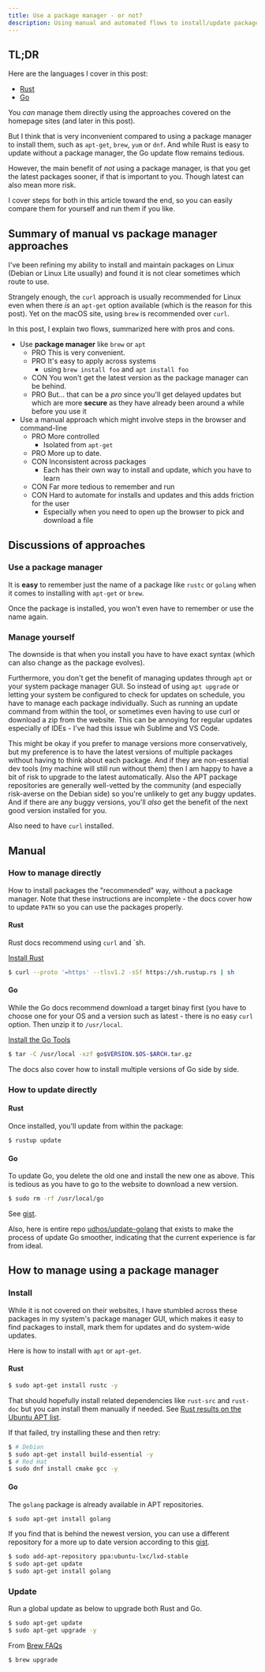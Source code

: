 ```yaml
---
title: Use a package manager - or not?
description: Using manual and automated flows to install/update packages like Rust and Go
---
```


## TL;DR

Here are the languages I cover in this post:

- [Rust](https://github.com/MichaelCurrin/learn-to-code/tree/master/en/topics/scripting_languages/Rust)
- [Go](https://github.com/MichaelCurrin/learn-to-code/tree/master/en/topics/scripting_languages/Go)

You _can_ manage them directly using the approaches covered on the homepage sites (and later in this post). 

But I think that is very inconvenient compared to using a package manager to install them, such as `apt-get`, `brew`, `yum` or `dnf`. And while Rust is easy to update without a package manager, the Go update flow remains tedious.

However, the main benefit of _not_ using a package manager, is that you get the latest packages sooner, if that is important to you. Though latest can also mean more risk.

I cover steps for both in this article toward the end, so you can easily compare them for yourself and run them if you like.


## Summary of manual vs package manager approaches

I've been refining my ability to install and maintain packages on Linux (Debian or Linux Lite usually) and found it is not clear sometimes which route to use.

Strangely enough, the `curl` approach is usually recommended for Linux even when there _is_ an `apt-get` option available (which is the reason for this post). Yet on the macOS site, using `brew` is recommended over `curl`.

In this post, I explain two flows, summarized here with pros and cons.

<!-- TODO use :heavy_plus_sign: :heavy_minus_sign: but currently not supported -->

- Use **package manager** like `brew` or `apt`
    - PRO This is very convenient.
    - PRO It's easy to apply across systems
        - using `brew install foo` and `apt install foo`
    - CON You won't get the latest version as the package manager can be behind.
    - PRO But... that can be a _pro_ since you'll get delayed updates but which are more **secure** as they have already been around a while before you use it 
- Use a manual approach which might involve steps in the browser and command-line 
    - PRO More controlled
        - Isolated from `apt-get`
    - PRO More up to date.
    - CON Inconsistent across packages 
        - Each has their own way to install and update, which you have to learn
    - CON Far more tedious to remember and run
    - CON Hard to automate for installs and updates and this adds friction for the user
        - Especially when you need to open up the browser to pick and download a file


## Discussions of approaches

### Use a package manager

It is **easy** to remember just the name of a package like `rustc` or `golang` when it comes to installing with `apt-get` or `brew`.

Once the package is installed, you won't even have to remember or use the name again.


### Manage yourself

The downside is that when you install you have to have exact syntax (which can also change as the package evolves).

Furthermore, you don't get the benefit of managing updates through `apt` or your system package manager GUI. So instead of using `apt upgrade` or letting your system be configured to check for updates on schedule, you have to manage each package individually. Such as running an update command from within the tool, or sometimes even having to use curl or download a zip from the website. This can be annoying for regular updates especially of IDEs - I've had this issue wih Sublime and VS Code.

This might be okay if you prefer to manage versions more conservatively, but my preference is to have the latest versions of multiple packages without having to think about each package. And if they are non-essential dev tools (my machine will still run without them) then I am happy to have a bit of risk to upgrade to the latest automatically. Also the APT package repositories are generally well-vetted by the community (and especially risk-averse on the Debian side) so you're unlikely to get any buggy updates. And if there are any buggy versions, you'll _also_ get the benefit of the next good version installed for you. 

Also need to have `curl` installed.

## Manual

### How to manage directly

How to install packages the "recommended" way, without a package manager. Note that these instructions are incomplete - the docs cover how to update `PATH` so you can use the packages properly.

#### Rust

Rust docs recommend using `curl` and `sh. 

[Install Rust](https://www.rust-lang.org/tools/install)

```sh
$ curl --proto '=https' --tlsv1.2 -sSf https://sh.rustup.rs | sh
```

#### Go

While the Go docs recommend download a target binay first (you have to choose one for your OS and a version such as latest - there is no easy `curl` option. Then unzip it to `/usr/local`.

[Install the Go Tools](https://golang.org/doc/install)

```sh
$ tar -C /usr/local -xzf go$VERSION.$OS-$ARCH.tar.gz
```

The docs also cover how to install multiple versions of Go side by side.


### How to update directly

#### Rust

Once installed, you'll update from within the package:

```sh
$ rustup update
```

#### Go

To update Go, you delete the old one and install the new one as above. This is tedious as you have to go to the website to download a new version.

```sh
$ sudo rm -rf /usr/local/go
```

See [gist](https://gist.github.com/nikhita/432436d570b89cab172dcf2894465753).

Also, here is entire repo [udhos/update-golang](https://github.com/udhos/update-golang) that exists to make the process of update Go smoother, indicating that the current experience is far from ideal.


## How to manage using a package manager

### Install
While it is not covered on their websites, I have stumbled across these packages in my system's package manager GUI, which makes it easy to find packages to install, mark them for updates and do system-wide updates.

Here is how to install with `apt` or `apt-get`.

#### Rust

```sh
$ sudo apt-get install rustc -y
```

That should hopefully install related dependencies like `rust-src` and `rust-doc` but you can install them manually if needed. See [Rust results on the Ubuntu APT list](https://packages.ubuntu.com/search?suite=default&section=all&arch=any&keywords=rust&searchon=names).

If that failed, try installing these and then retry:

```sh
$ # Debian
$ sudo apt-get install build-essential -y
$ # Red Hat
$ sudo dnf install cmake gcc -y
```

#### Go

The `golang` package is already available in APT repositories.

```sh
$ sudo apt-get install golang
```

If you find that is behind the newest version, you can use a different repository for a more up to date version according to this [gist](https://gist.github.com/Adron/4e1e7d0f71da7c415f455d5930ea94c9).

```sh
$ sudo add-apt-repository ppa:ubuntu-lxc/lxd-stable
$ sudo apt-get update
$ sudo apt-get install golang
```

### Update


Run a global update as below to upgrade both Rust and Go.

```sh
$ sudo apt-get update
$ sudo apt-get upgrade -y
```

From [Brew FAQs](https://docs.brew.sh/FAQ)

```sh
$ brew upgrade
```
